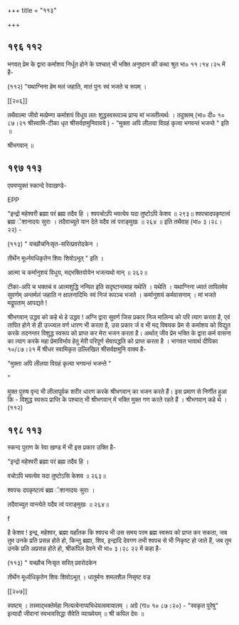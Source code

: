 +++
title = "११३"

+++


## १९६ ११२
भगवत् प्रेम के द्वारा कर्माशय निर्धूत होने के पश्चात् भी भक्ति अनुष्ठान की कथा श्रुत भा० ११।१४।२५ में है- 

(११२) "यथाग्निना हेम मलं जहाति, मातं पुनः स्वं भजते च रूपम् । 



[[२०६]] 

तथैवात्मा जीवो मत्प्रेम्णा कर्माशयं विधूय ततः शुद्धस्वरूपञ्च प्राप्य मां भजतीत्यर्थः । तदुक्तम् (भा० दी० १० ८७।२१ श्रीस्वामि-टीका धृत श्रीसर्वज्ञमुनिवावये ) - "मुक्ता अपि लीलया विग्रहं कृत्वा भगवन्तं भजन्ते " इति ॥ 

श्रीभगवान् ॥ 


## १९७ ११३
एवमप्युक्तं स्कान्दे रेवाखण्डे- 

EPP 

"इन्द्रो महेश्वरी ब्रह्मा परं ब्रह्म तदैव हि । श्वपचोऽपि भवत्येव यदा तुष्टोऽपि केशव ॥ २९३॥ श्वपचादपकृष्टत्वं ब्रह्म ेशानादयः सुराः । तदैवाच्युते यान देते यदैव त्वं पराङ्मुखः ॥ २६४ ॥ इति तथैवाह (भा० ३।२८।२२) - 

(११३) " यच्छौचनिःसृत-सरित्प्रवरोदकेन । 

तीर्थेन मूर्ध्नयधिकृतेन शिवः शिवोऽभूत् " इति । 

आत्मा च कर्मानुशयं विधुय, मद्भक्तियोयेन भजत्यथो मान् ॥ २६२॥ 

टीका-अपि च भक्तचं व आत्मशुद्धि नन्यित इति सदृष्टान्तमाह यथेति । यथेति । यथाग्निना ध्मातं तापितमेव सुवर्णम् अन्तर्मलं जहाति न क्षालनादिभिः स्वं निजं रूपञ्च भजते । कर्मानुशयं कर्मवासनाम् । मां भजते मद्रूपताम् आपद्यते ! 

श्रीभगवान् उद्धव को कहे थे हे उद्धव ! अग्नि द्वारा सुवर्ण जिस प्रकार निज मालिन्य को परि त्याग करता है, एवं तापित होने से ही उज्ज्वल वर्ण धारण भी करता है, उस प्रकार र्ज व भी मद् विषयक प्रेम से कर्माशय को विद्युत करके तदनन्तर विशुद्ध स्वरूप को प्राप्त कर मेरा भजन करता है। अर्थात् जीव प्रेम भक्ति के द्वारा कर्म वासना का त्याग करके महा प्रेमाविर्भाव हेतु मेरी परिपूर्ण सेवापद्धति को प्राप्त करता है । भागवत भावार्थ दीपिका १०/८७।२१ में श्रीधर स्वामिकृत उल्लिखित श्रीसर्वज्ञमुनि वाक्य है- 

"मुक्ता अपि लीलया विग्रहं कृत्या भगवन्तं भजन्ते " 

" 

मुक्त पुरुष वृन्द भी लीलापूर्वक शरीर धारण करके श्रीभगवान् का भजन करते हैं। इस प्रमाण से निर्णीत हुआ कि - विशुद्ध स्वरूप प्राप्ति के पश्चात् भी श्रीभगवान् में भक्ति मुक्त गण करते रहते हैं । श्रीभगवान् कहे थे । (११२) 


## १९८ ११३
स्कन्द पुराण के रेवा खण्ड में भी इस प्रकार उक्ति है- 

"इन्द्रो महेश्वरी ब्रह्मा परं ब्रह्म तदैव हि । 

वचोऽपि भवत्येव यदा तुष्टोऽसि केशव ॥ २६३॥ 

श्वपचः दपकृष्टत्वं ब्रह्म ेशानादयः सुराः । 

तदैवाच्युत यान्त्येते यदैव त्वं पराङ्मुखः ॥ २६४॥ 

f 

है केशव ! इन्द्र, महेश्वर, ब्रह्मा यहाँतक कि श्वपच भी उस समय परम ब्रह्म स्वरूप को प्राप्त कर सकता, जब तुम उनके प्रति प्रसन्न होते हो, किन्तु ब्रह्मा, शिव, इन्द्रादि देवगण तभी श्वपच से भी निकृष्ट हो जाते हैं, जब तुम उनके प्रति अप्रसन्न होते हो, श्रीकपिल देवने भी भा० ३।२८ २२ में कहा है- 

(११३) " यच्छौच निःसृत सरित् प्रवरोदकेन 

तीर्थेन मूर्ध्यधिकृतेन शिवः शिवोऽभूत् । धातुर्मनः शमलशैल निसृष्ट वज्र 



[[२०७]]

स्पष्टम् । तस्माद्भक्तेर्महा नित्यत्वेनाप्यभिधेयत्वमायातम् । अग्रे (गा० १० ८७।२०) - "स्वकृत पुरेषु" इत्यादौ जीवानां स्वभावसिद्धा सैवेति व्याख्येयम् ॥ श्री कपिल देवः ॥ 
